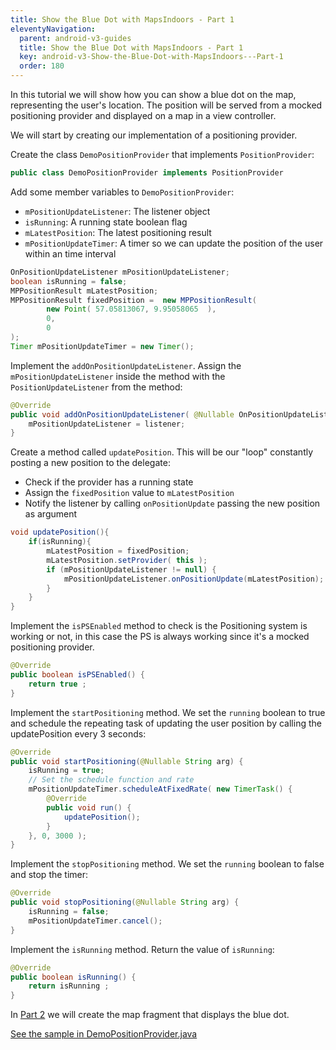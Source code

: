 ```yaml
---
title: Show the Blue Dot with MapsIndoors - Part 1
eleventyNavigation:
  parent: android-v3-guides
  title: Show the Blue Dot with MapsIndoors - Part 1
  key: android-v3-Show-the-Blue-Dot-with-MapsIndoors---Part-1
  order: 180
---
```


In this tutorial we will show how you can show a blue dot on the map, representing the user's location. The position will be served from a mocked positioning provider and displayed on a map in a view controller.

We will start by creating our implementation of a positioning provider.

Create the class `DemoPositionProvider` that implements `PositionProvider`:

```java
public class DemoPositionProvider implements PositionProvider
```

Add some member variables to `DemoPositionProvider`:

* `mPositionUpdateListener`: The listener object
* `isRunning`: A running state boolean flag
* `mLatestPosition`: The latest positioning result
* `mPositionUpdateTimer`: A timer so we can update the position of the user within an time interval

```java
OnPositionUpdateListener mPositionUpdateListener;
boolean isRunning = false;
MPPositionResult mLatestPosition;
MPPositionResult fixedPosition =  new MPPositionResult(
        new Point( 57.05813067, 9.95058065  ),
        0,
        0
);
Timer mPositionUpdateTimer = new Timer();
```

Implement the `addOnPositionUpdateListener`. Assign the `mPositionUpdateListener` inside the method with the `PositionUpdateListener` from the method:

```java
@Override
public void addOnPositionUpdateListener( @Nullable OnPositionUpdateListener listener ) {
    mPositionUpdateListener = listener;
}
```

Create a method called `updatePosition`. This will be our "loop" constantly posting a new position to the delegate:

* Check if the provider has a running state
* Assign the `fixedPosition` value to `mLatestPosition`
* Notify the listener by calling `onPositionUpdate` passing the new position as argument

```java
void updatePosition(){
    if(isRunning){
        mLatestPosition = fixedPosition;
        mLatestPosition.setProvider( this );
        if (mPositionUpdateListener != null) {
            mPositionUpdateListener.onPositionUpdate(mLatestPosition);
        }
    }
}
```

Implement the `isPSEnabled` method to check is the Positioning system is working or not, in this case the PS is always working since it's a mocked positioning provider.

```java
@Override
public boolean isPSEnabled() {
    return true ;
}
```

Implement the `startPositioning` method. We set the `running` boolean to true and schedule the repeating task of updating the user position by calling the updatePosition every 3 seconds:

```java
@Override
public void startPositioning(@Nullable String arg) {
    isRunning = true;
    // Set the schedule function and rate
    mPositionUpdateTimer.scheduleAtFixedRate( new TimerTask() {
        @Override
        public void run() {
            updatePosition();
        }
    }, 0, 3000 );
}
```

Implement the `stopPositioning` method. We set the `running` boolean to false and stop the timer:

```java
@Override
public void stopPositioning(@Nullable String arg) {
    isRunning = false;
    mPositionUpdateTimer.cancel();
}
```

Implement the `isRunning` method. Return the value of `isRunning`:

```java
@Override
public boolean isRunning() {
    return isRunning ;
}
```

In [Part 2](/android/v3/showuserlocationshowuserlocationfragment/) we will create the map fragment that displays the blue dot.

[See the sample in DemoPositionProvider.java](https://github.com/MapsIndoors/MapsIndoorsAndroid-Demo-Samples/blob/master/app/src/main/java/com/mapsindoors/showuserLocation/DemoPositionProvider.java)
